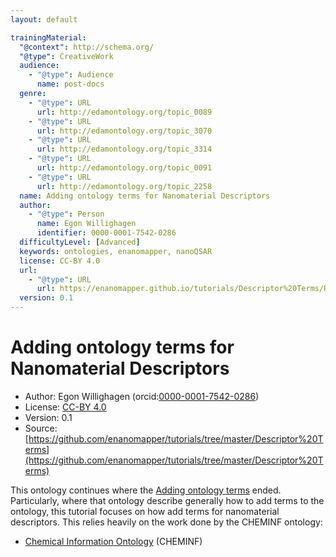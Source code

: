 ```yaml
---
layout: default

trainingMaterial:
  "@context": http://schema.org/
  "@type": CreativeWork
  audience:
    - "@type": Audience
      name: post-docs
  genre:
    - "@type": URL
      url: http://edamontology.org/topic_0089
    - "@type": URL
      url: http://edamontology.org/topic_3070
    - "@type": URL
      url: http://edamontology.org/topic_3314
    - "@type": URL
      url: http://edamontology.org/topic_0091
    - "@type": URL
      url: http://edamontology.org/topic_2258
  name: Adding ontology terms for Nanomaterial Descriptors
  author:
    - "@type": Person
      name: Egon Willighagen
      identifier: 0000-0001-7542-0286
  difficultyLevel: [Advanced]
  keywords: ontologies, enanomapper, nanoQSAR
  license: CC-BY 4.0
  url:
    - "@type": URL
      url: https://enanomapper.github.io/tutorials/Descriptor%20Terms/README.html
  version: 0.1
---
```


# Adding ontology terms for Nanomaterial Descriptors

* Author: Egon Willighagen (orcid:[0000-0001-7542-0286](https://orcid.org/0000-0001-7542-0286))
* License: [CC-BY 4.0](https://creativecommons.org/licenses/by/4.0/)
* Version: 0.1
* Source: [https://github.com/enanomapper/tutorials/tree/master/Descriptor%20Terms](https://github.com/enanomapper/tutorials/tree/master/Descriptor%20Terms)

This ontology continues where the [Adding ontology terms](../Adding%20ontology%20terms/README.html) ended.
Particularly, where that ontology describe generally how to add terms to the ontology,
this tutorial focuses on how add terms for nanomaterial descriptors. This relies heavily
on the work done by the CHEMINF ontology:

* [Chemical Information Ontology](https://github.com/semanticchemistry/semanticchemistry/) (CHEMINF)


